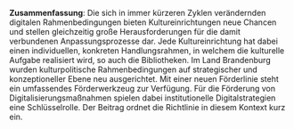 **Zusammenfassung**: Die sich in immer kürzeren Zyklen verändernden digitalen Rahmenbedingungen bieten Kultureinrichtungen neue Chancen und stellen gleichzeitig große Herausforderungen für die damit verbundenen Anpassungsprozesse dar. Jede Kultureinrichtung hat dabei einen individuellen, konkreten Handlungsrahmen, in welchem die kulturelle Aufgabe realisiert wird, so auch die Bibliotheken. Im Land Brandenburg wurden kulturpolitische Rahmenbedingungen auf strategischer und konzeptioneller Ebene neu ausgerichtet. Mit einer neuen Förderlinie steht ein umfassendes Förderwerkzeug zur Verfügung. Für die Förderung von Digitalisierungsmaßnahmen spielen dabei institutionelle Digitalstrategien eine Schlüsselrolle. Der Beitrag ordnet die Richtlinie in diesem Kontext kurz ein.
